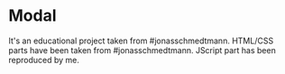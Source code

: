 # Modal

It's an educational project taken from #jonasschmedtmann. HTML/CSS parts have been taken from #jonasschmedtmann.
JScript part has been reproduced by me.
